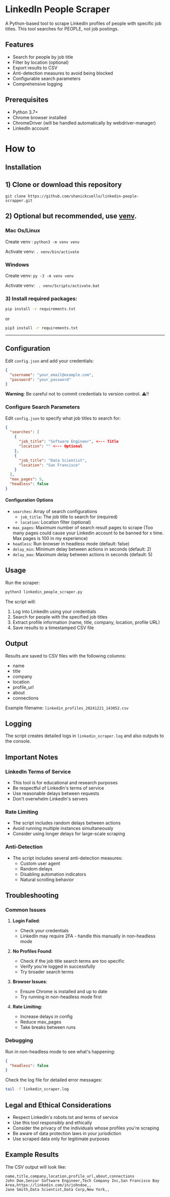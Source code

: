 # LinkedIn People Scraper

A Python-based tool to scrape LinkedIn profiles of people with specific job titles. This tool searches for PEOPLE, not job postings.

## Features

- Search for people by job title
- Filter by location (optional)
- Export results to CSV
- Anti-detection measures to avoid being blocked
- Configurable search parameters
- Comprehensive logging

## Prerequisites

- Python 3.7+
- Chrome browser installed
- ChromeDriver (will be handled automatically by webdriver-manager)
- LinkedIn account

# How to

## Installation

## 1) Clone or download this repository
`git clone https://github.com/shanickcuello/linkedin-people-scrapper.git`

## 2) Optional but recommended, use [venv](https://docs.python.org/3/library/venv.html).

### Mac Os/Linux
Create venv : `python3 -m venv venv`

Activate venv: `. venv/bin/activate`

### Windows

Create venv: `py -3 -m venv venv`

Activate venv: ` . venv/Scripts/activate.bat`

### 3) Install required packages:

```bash
pip install -r requirements.txt
```

or

```bash
pip3 install -r requirements.txt
```

---

## Configuration

Edit `config.json` and add your credentials:

```json
{
  "username": "your_email@example.com",
  "password": "your_password"
}
```

**Warning**: Be careful not to commit credentials to version control. ⚠️‼️

### Configure Search Parameters

Edit `config.json` to specify what job titles to search for:

```json
{
  "searches": [
    {
      "job_title": "Software Engineer", <--- Title
      "location": "" <--- Optional
    },
    {
      "job_title": "Data Scientist",
      "location": "San Francisco"
    }
  ],
  "max_pages": 5,
  "headless": false
}
```

#### Configuration Options

- `searches`: Array of search configurations
  - `job_title`: The job title to search for (required)
  - `location`: Location filter (optional)
- `max_pages`: Maximum number of search result pages to scrape (Too many pages could cause your Linkedin account to be banned for x time. Max pages is 100 in my experience)
- `headless`: Run browser in headless mode (default: false)
- `delay_min`: Minimum delay between actions in seconds (default: 2)
- `delay_max`: Maximum delay between actions in seconds (default: 5)

## Usage

Run the scraper:

```bash
python3 linkedin_people_scraper.py
```

The script will:
1. Log into LinkedIn using your credentials
2. Search for people with the specified job titles
3. Extract profile information (name, title, company, location, profile URL)
4. Save results to a timestamped CSV file

## Output

Results are saved to CSV files with the following columns:
- name
- title
- company
- location
- profile_url
- about
- connections

Example filename: `linkedin_profiles_20241221_143052.csv`

## Logging

The script creates detailed logs in `linkedin_scraper.log` and also outputs to the console.

## Important Notes

### LinkedIn Terms of Service
- This tool is for educational and research purposes
- Be respectful of LinkedIn's terms of service
- Use reasonable delays between requests
- Don't overwhelm LinkedIn's servers

### Rate Limiting
- The script includes random delays between actions
- Avoid running multiple instances simultaneously
- Consider using longer delays for large-scale scraping

### Anti-Detection
- The script includes several anti-detection measures:
  - Custom user agent
  - Random delays
  - Disabling automation indicators
  - Natural scrolling behavior

## Troubleshooting

### Common Issues

1. **Login Failed**: 
   - Check your credentials
   - LinkedIn may require 2FA - handle this manually in non-headless mode

2. **No Profiles Found**:
   - Check if the job title search terms are too specific
   - Verify you're logged in successfully
   - Try broader search terms

3. **Browser Issues**:
   - Ensure Chrome is installed and up to date
   - Try running in non-headless mode first

4. **Rate Limiting**:
   - Increase delays in config
   - Reduce max_pages
   - Take breaks between runs

### Debugging

Run in non-headless mode to see what's happening:

```json
{
  "headless": false
}
```

Check the log file for detailed error messages:

```bash
tail -f linkedin_scraper.log
```

## Legal and Ethical Considerations

- Respect LinkedIn's robots.txt and terms of service
- Use this tool responsibly and ethically
- Consider the privacy of the individuals whose profiles you're scraping
- Be aware of data protection laws in your jurisdiction
- Use scraped data only for legitimate purposes

## Example Results

The CSV output will look like:

```csv
name,title,company,location,profile_url,about,connections
John Doe,Senior Software Engineer,Tech Company Inc,San Francisco Bay Area,https://linkedin.com/in/johndoe,,
Jane Smith,Data Scientist,Data Corp,New York,,
```
